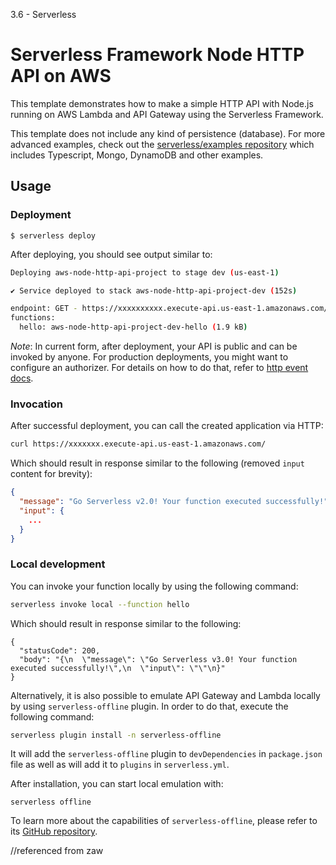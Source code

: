 3.6 - Serverless

<!--
title: 'AWS Simple HTTP Endpoint example in NodeJS'
description: 'This template demonstrates how to make a simple HTTP API with Node.js running on AWS Lambda and API Gateway using the Serverless Framework.'
layout: Doc
framework: v3
platform: AWS
language: nodeJS
authorLink: 'https://github.com/serverless'
authorName: 'Serverless, inc.'
authorAvatar: 'https://avatars1.githubusercontent.com/u/13742415?s=200&v=4'
-->

# Serverless Framework Node HTTP API on AWS

This template demonstrates how to make a simple HTTP API with Node.js running on AWS Lambda and API Gateway using the Serverless Framework.

This template does not include any kind of persistence (database). For more advanced examples, check out the [serverless/examples repository](https://github.com/serverless/examples/) which includes Typescript, Mongo, DynamoDB and other examples.

## Usage

### Deployment

```
$ serverless deploy
```

After deploying, you should see output similar to:

```bash
Deploying aws-node-http-api-project to stage dev (us-east-1)

✔ Service deployed to stack aws-node-http-api-project-dev (152s)

endpoint: GET - https://xxxxxxxxxx.execute-api.us-east-1.amazonaws.com/
functions:
  hello: aws-node-http-api-project-dev-hello (1.9 kB)
```

_Note_: In current form, after deployment, your API is public and can be invoked by anyone. For production deployments, you might want to configure an authorizer. For details on how to do that, refer to [http event docs](https://www.serverless.com/framework/docs/providers/aws/events/apigateway/).

### Invocation

After successful deployment, you can call the created application via HTTP:

```bash
curl https://xxxxxxx.execute-api.us-east-1.amazonaws.com/
```

Which should result in response similar to the following (removed `input` content for brevity):

```json
{
  "message": "Go Serverless v2.0! Your function executed successfully!",
  "input": {
    ...
  }
}
```

### Local development

You can invoke your function locally by using the following command:

```bash
serverless invoke local --function hello
```

Which should result in response similar to the following:

```
{
  "statusCode": 200,
  "body": "{\n  \"message\": \"Go Serverless v3.0! Your function executed successfully!\",\n  \"input\": \"\"\n}"
}
```


Alternatively, it is also possible to emulate API Gateway and Lambda locally by using `serverless-offline` plugin. In order to do that, execute the following command:

```bash
serverless plugin install -n serverless-offline
```

It will add the `serverless-offline` plugin to `devDependencies` in `package.json` file as well as will add it to `plugins` in `serverless.yml`.

After installation, you can start local emulation with:

```
serverless offline
```

To learn more about the capabilities of `serverless-offline`, please refer to its [GitHub repository](https://github.com/dherault/serverless-offline).


//referenced from zaw
